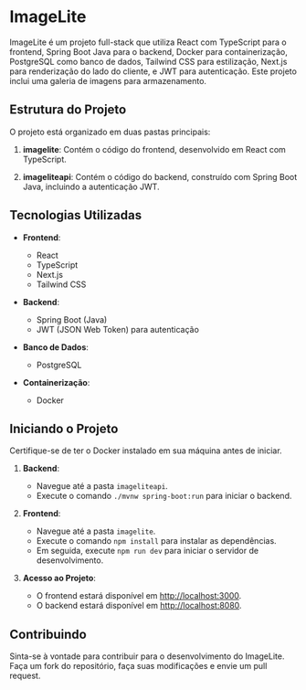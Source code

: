 # ImageLite

ImageLite é um projeto full-stack que utiliza React com TypeScript para o frontend, Spring Boot Java para o backend, Docker para containerização, PostgreSQL como banco de dados, Tailwind CSS para estilização, Next.js para renderização do lado do cliente, e JWT para autenticação. Este projeto inclui uma galeria de imagens para armazenamento.

## Estrutura do Projeto

O projeto está organizado em duas pastas principais:

1. **imagelite**: Contém o código do frontend, desenvolvido em React com TypeScript.

2. **imageliteapi**: Contém o código do backend, construído com Spring Boot Java, incluindo a autenticação JWT.

## Tecnologias Utilizadas

- **Frontend**:
  - React
  - TypeScript
  - Next.js
  - Tailwind CSS

- **Backend**:
  - Spring Boot (Java)
  - JWT (JSON Web Token) para autenticação

- **Banco de Dados**:
  - PostgreSQL

- **Containerização**:
  - Docker

## Iniciando o Projeto

Certifique-se de ter o Docker instalado em sua máquina antes de iniciar. 

1. **Backend**:
   - Navegue até a pasta `imageliteapi`.
   - Execute o comando `./mvnw spring-boot:run` para iniciar o backend.

2. **Frontend**:
   - Navegue até a pasta `imagelite`.
   - Execute o comando `npm install` para instalar as dependências.
   - Em seguida, execute `npm run dev` para iniciar o servidor de desenvolvimento.

3. **Acesso ao Projeto**:
   - O frontend estará disponível em [http://localhost:3000](http://localhost:3000).
   - O backend estará disponível em [http://localhost:8080](http://localhost:8080).

## Contribuindo

Sinta-se à vontade para contribuir para o desenvolvimento do ImageLite. Faça um fork do repositório, faça suas modificações e envie um pull request.


